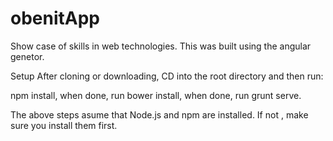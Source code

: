 # obenitApp
Show case of skills in web technologies.
This was built using the angular genetor.


Setup
After cloning or downloading, 
CD into the root directory and then run: 

npm install, when done, run bower install, when done, run grunt serve.

The above steps asume that Node.js and npm are installed. If not , make sure you install them  first.
